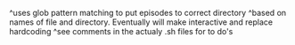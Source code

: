 ^uses glob pattern matching to put episodes to correct directory
^based on names of file and directory.  Eventually will make interactive and replace hardcoding
^see comments in the actualy .sh files for to do's
